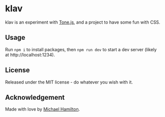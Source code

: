# klav

klav is an experiment with [Tone.js](https://tonejs.github.io/), and a project to have some fun with CSS.

## Usage

Run `npm i` to install packages, then `npm run dev` to start a dev server (likely at http://localhost:1234).

## License
Released under the MIT license - do whatever you wish with it.



## Acknowledgement
Made with love by [Michael Hamilton](http://hamblest.one).
